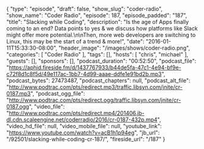 {
  "type": "episode",
  "draft": false,
  "show_slug": "coder-radio",
  "show_name": "Coder Radio",
  "episode": 187,
  "episode_padded": "187",
  "title": "Slacking while Coding",
  "description": "Is the age of Apps finally coming to an end? Data points to yes & we discuss how platforms like Slack might offer more potential.\n\nThen, more web developers are switching to Linux, this may be the start of a trend & more!",
  "date": "2016-01-11T15:33:30-08:00",
  "header_image": "/images/shows/coder-radio.png",
  "categories": [
    "Coder Radio"
  ],
  "tags": [],
  "hosts": [
    "chris",
    "michael"
  ],
  "guests": [],
  "sponsors": [],
  "podcast_duration": "00:52:50",
  "podcast_file": "https://aphid.fireside.fm/d/1437767933/b44de5fa-47c1-4e94-bf9e-c72f8d1c8f5d/49e117ac-1bb7-4d99-aaae-ddfe1e91bd2b.mp3",
  "podcast_bytes": 27473487,
  "podcast_chapters": null,
  "podcast_alt_file": "http://www.podtrac.com/pts/redirect.mp3/traffic.libsyn.com/jnite/cr-0187.mp3",
  "podcast_ogg_file": "http://www.podtrac.com/pts/redirect.ogg/traffic.libsyn.com/jnite/cr-0187.ogg",
  "video_file": "http://www.podtrac.com/pts/redirect.mp4/201406.jb-dl.cdn.scaleengine.net/coderradio/2016/cr-0187-432p.mp4",
  "video_hd_file": null,
  "video_mobile_file": null,
  "youtube_link": "https://www.youtube.com/watch?v=acB1h1p94eg",
  "jb_url": "/92501/slacking-while-coding-cr-187/",
  "fireside_url": "/187"
}

